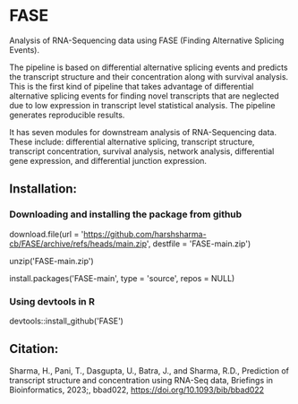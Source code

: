 # FASE

Analysis of RNA-Sequencing data using FASE (Finding Alternative Splicing Events).

The pipeline is based on differential alternative splicing events and predicts the transcript structure and their concentration along with survival analysis. This is the first kind of pipeline that takes advantage of differential alternative splicing events for finding novel transcripts that are neglected due to low expression in transcript level statistical analysis. The pipeline generates reproducible results.

It has seven modules for downstream analysis of RNA-Sequencing data. These include: differential alternative splicing, transcript structure, transcript concentration, survival analysis, network analysis, differential gene expression, and differential junction expression.

## Installation:
### Downloading and installing the package from github
download.file(url = 'https://github.com/harshsharma-cb/FASE/archive/refs/heads/main.zip', destfile = 'FASE-main.zip')

unzip('FASE-main.zip')

install.packages('FASE-main', type = 'source', repos = NULL)

### Using devtools in R
devtools::install_github('FASE')

## Citation:
Sharma, H., Pani, T., Dasgupta, U., Batra, J., and Sharma, R.D., Prediction of transcript structure and concentration using RNA-Seq data, Briefings in Bioinformatics, 2023;, bbad022, https://doi.org/10.1093/bib/bbad022
